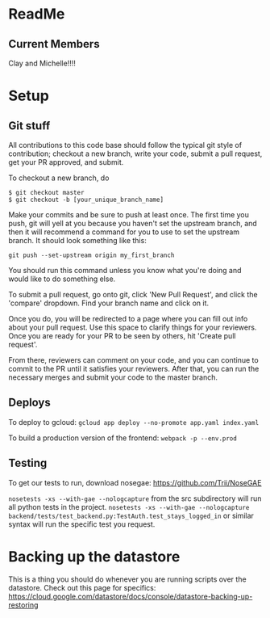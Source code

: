 # ReadMe
## Current Members
Clay and Michelle!!!!

# Setup

## Git stuff
All contributions to this code base should follow the typical
git style of contribution; checkout a new branch, write your 
code, submit a pull request, get your PR approved, and submit.

To checkout a new branch, do 
```
$ git checkout master
$ git checkout -b [your_unique_branch_name]
```

Make your commits and be sure to push at least once. The first time
you push, git will yell at you because you haven't set the upstream branch,
and then it will recommend a command for you to use to set the upstream
branch. It should look something like this: 
```
git push --set-upstream origin my_first_branch
```
You should run this command unless you know what you're doing and would like
to do something else.


To submit a pull request, go onto git, click 'New Pull Request',
and click the 'compare' dropdown. Find your branch name and click on it.

Once you do, you will be redirected to a page where you can fill out info about
your pull request. Use this space to clarify things for your reviewers. Once you are
ready for your PR to be seen by others, hit 'Create pull request'.

From there, reviewers can comment on your code, and you can continue to commit to
the PR until it satisfies your reviewers. After that, you can run the necessary merges
and submit your code to the master branch.

## Deploys
To deploy to gcloud:
```gcloud app deploy --no-promote app.yaml index.yaml```

To build a production version of the frontend: 
```webpack -p --env.prod```

## Testing

To get our tests to run, download nosegae: https://github.com/Trii/NoseGAE

```nosetests -xs --with-gae --nologcapture```
from the src subdirectory will run all python tests in the project.
```nosetests -xs --with-gae --nologcapture backend/tests/test_backend.py:TestAuth.test_stays_logged_in```
or similar syntax will run the specific test you request.

# Backing up the datastore
This is a thing you should do whenever you are running scripts over the datastore.
Check out this page for specifics: https://cloud.google.com/datastore/docs/console/datastore-backing-up-restoring

